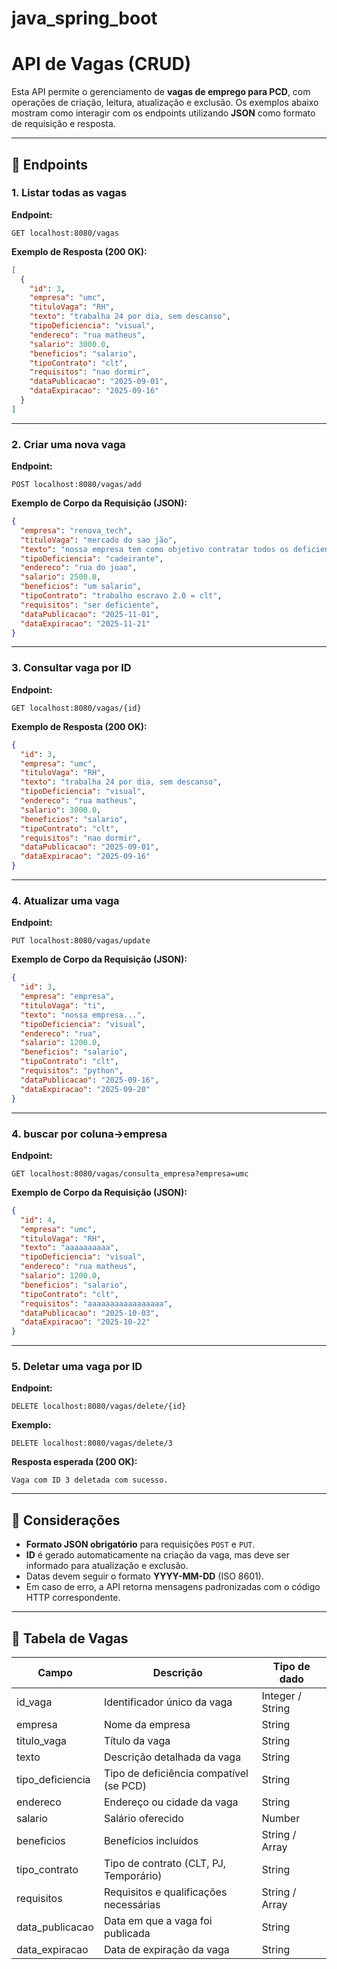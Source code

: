 ﻿# java_spring_boot

# API de Vagas (CRUD)

Esta API permite o gerenciamento de **vagas de emprego para PCD**, com operações de criação, leitura, atualização e exclusão.
Os exemplos abaixo mostram como interagir com os endpoints utilizando **JSON** como formato de requisição e resposta.

---

## 🔎 Endpoints

### 1. Listar todas as vagas

**Endpoint:**

```
GET localhost:8080/vagas
```

**Exemplo de Resposta (200 OK):**

```json
[
  {
    "id": 3,
    "empresa": "umc",
    "tituloVaga": "RH",
    "texto": "trabalha 24 por dia, sem descanso",
    "tipoDeficiencia": "visual",
    "endereco": "rua matheus",
    "salario": 3000.0,
    "beneficios": "salario",
    "tipoContrato": "clt",
    "requisitos": "nao dormir",
    "dataPublicacao": "2025-09-01",
    "dataExpiracao": "2025-09-16"
  }
]
```

---

### 2. Criar uma nova vaga

**Endpoint:**

```
POST localhost:8080/vagas/add
```

**Exemplo de Corpo da Requisição (JSON):**

```json
{
  "empresa": "renova_tech",
  "tituloVaga": "mercado do sao jão",
  "texto": "nossa empresa tem como objetivo contratar todos os deficientes",
  "tipoDeficiencia": "cadeirante",
  "endereco": "rua do joao",
  "salario": 2500.0,
  "beneficios": "um salario",
  "tipoContrato": "trabalho escravo 2.0 = clt",
  "requisitos": "ser deficiente",
  "dataPublicacao": "2025-11-01",
  "dataExpiracao": "2025-11-21"
}
```

---

### 3. Consultar vaga por ID

**Endpoint:**

```
GET localhost:8080/vagas/{id}
```

**Exemplo de Resposta (200 OK):**

```json
{
  "id": 3,
  "empresa": "umc",
  "tituloVaga": "RH",
  "texto": "trabalha 24 por dia, sem descanso",
  "tipoDeficiencia": "visual",
  "endereco": "rua matheus",
  "salario": 3000.0,
  "beneficios": "salario",
  "tipoContrato": "clt",
  "requisitos": "nao dormir",
  "dataPublicacao": "2025-09-01",
  "dataExpiracao": "2025-09-16"
}
```

---

### 4. Atualizar uma vaga

**Endpoint:**

```
PUT localhost:8080/vagas/update
```

**Exemplo de Corpo da Requisição (JSON):**

```json
{
  "id": 3,
  "empresa": "empresa",
  "tituloVaga": "ti",
  "texto": "nossa empresa...",
  "tipoDeficiencia": "visual",
  "endereco": "rua",
  "salario": 1200.0,
  "beneficios": "salario",
  "tipoContrato": "clt",
  "requisitos": "python",
  "dataPublicacao": "2025-09-16",
  "dataExpiracao": "2025-09-20"
}
```
---
### 4. buscar por coluna->empresa

**Endpoint:**

```
GET localhost:8080/vagas/consulta_empresa?empresa=umc
```

**Exemplo de Corpo da Requisição (JSON):**

```json
{
  "id": 4,
  "empresa": "umc",
  "tituloVaga": "RH",
  "texto": "aaaaaaaaaa",
  "tipoDeficiencia": "visual",
  "endereco": "rua matheus",
  "salario": 1200.0,
  "beneficios": "salario",
  "tipoContrato": "clt",
  "requisitos": "aaaaaaaaaaaaaaaaa",
  "dataPublicacao": "2025-10-03",
  "dataExpiracao": "2025-10-22"
}
```

---

### 5. Deletar uma vaga por ID

**Endpoint:**

```
DELETE localhost:8080/vagas/delete/{id}
```

**Exemplo:**

```
DELETE localhost:8080/vagas/delete/3
```

**Resposta esperada (200 OK):**

```
Vaga com ID 3 deletada com sucesso.
```

---

## 📌 Considerações

* **Formato JSON obrigatório** para requisições `POST` e `PUT`.
* **ID** é gerado automaticamente na criação da vaga, mas deve ser informado para atualização e exclusão.
* Datas devem seguir o formato **YYYY-MM-DD** (ISO 8601).
* Em caso de erro, a API retorna mensagens padronizadas com o código HTTP correspondente.

---

## 📌 Tabela de Vagas

| Campo              | Descrição                                  | Tipo de dado       |
|-------------------|-------------------------------------------|------------------|
| id_vaga           | Identificador único da vaga               | Integer / String |
| empresa           | Nome da empresa                           | String           |
| titulo_vaga       | Título da vaga                            | String           |
| texto             | Descrição detalhada da vaga               | String           |
| tipo_deficiencia  | Tipo de deficiência compatível (se PCD)  | String           |
| endereco          | Endereço ou cidade da vaga                | String           |
| salario           | Salário oferecido                          | Number           |
| beneficios        | Benefícios incluídos                       | String / Array   |
| tipo_contrato     | Tipo de contrato (CLT, PJ, Temporário)    | String           |
| requisitos        | Requisitos e qualificações necessárias    | String / Array  |
| data_publicacao   | Data em que a vaga foi publicada          | String             |
| data_expiracao    | Data de expiração da vaga                  | String             |


